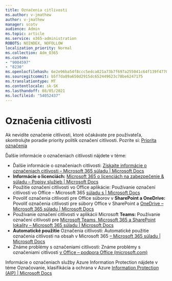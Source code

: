 ```yaml
---
title: Označenia citlivosti
ms.author: v-jmathew
author: v-jmathew
manager: scotv
audience: Admin
ms.topic: article
ms.service: o365-administration
ROBOTS: NOINDEX, NOFOLLOW
localization_priority: Normal
ms.collection: Adm_O365
ms.custom:
- "9004597"
- "8230"
ms.openlocfilehash: 6e2e96ba54f8ccc5edca821a73b7f697a255041c64f139f47702f637dd6dbb2a
ms.sourcegitcommit: b5f7da89a650d2915dc652449623c78be6247175
ms.translationtype: MT
ms.contentlocale: sk-SK
ms.lasthandoff: 08/05/2021
ms.locfileid: "54052437"
---
```

# <a name="sensitivity-labels"></a>Označenia citlivosti

Ak nevidíte označenie citlivosti, ktoré očakávate pre používateľa, skontrolujte poradie priority politík označení citlivosti. Pozrite si: [Priorita označenia](https://docs.microsoft.com/microsoft-365/compliance/sensitivity-labels)

Ďalšie informácie o označeniach citlivosti nájdete v téme:

- Ďalšie informácie o označeniach citlivosti: [Získajte informácie o označeniach citlivosti – Microsoft 365 súladu | Microsoft Docs](https://docs.microsoft.com/microsoft-365/compliance/sensitivity-labels)
- **Informácie o licenciách:** [Microsoft 365 o licenciách na zabezpečenie & súladu – Popisy služieb | Microsoft Docs](https://docs.microsoft.com/office365/servicedescriptions/microsoft-365-service-descriptions/microsoft-365-tenantlevel-services-licensing-guidance/microsoft-365-security-compliance-licensing-guidance#information-protection)
- Použitie označení citlivosti vo Office aplikácie: Používanie označení citlivosti vo Office – Microsoft 365 [súladu s | Microsoft Docs](https://docs.microsoft.com/microsoft-365/compliance/sensitivity-labels-office-apps)
- Povoliť označenia citlivosti pre Office súborov v **SharePoint a OneDrive:** Povoliť označenia citlivosti pre súbory Office v SharePoint a [OneDrive – Microsoft 365 súladu | Microsoft Docs](https://docs.microsoft.com/microsoft-365/compliance/sensitivity-labels-sharepoint-onedrive-files)
- Používanie označení citlivosti v aplikácii Microsoft **Teams:** Používanie označení citlivosti pre [Microsoft Teams, Microsoft 365 a SharePoint lokality – Microsoft 365 súladu | Microsoft Docs](https://docs.microsoft.com/microsoft-365/compliance/sensitivity-labels-teams-groups-sites)
- **Automatické použitie** Označenia citlivosti: Automatické použitie označenia citlivosti na obsah v Microsoft 365 [– Microsoft 365 súladu | Microsoft Docs](https://docs.microsoft.com/microsoft-365/compliance/apply-sensitivity-label-automatically)
- Známe problémy s označeniami citlivosti: Známe problémy s označeniami citlivosti [v Office – podpora Office (microsoft.com)](https://support.microsoft.com/office/known-issues-with-sensitivity-labels-in-office-b169d687-2bbd-4e21-a440-7da1b2743edc)

Informácie o označeniach služby Azure Information Protection nájdete v téme Označovanie, klasifikácia a ochrana v Azure [Information Protection (AIP) | Microsoft Docs](https://docs.microsoft.com/azure/information-protection/aip-classification-and-protection)
